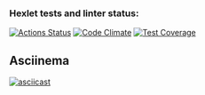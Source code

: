### Hexlet tests and linter status:
[![Actions Status](https://github.com/rimaris/frontend-project-46/workflows/hexlet-check/badge.svg)](https://github.com/rimaris/frontend-project-46/actions)
[![Code Climate](https://codeclimate.com/github/rimaris/frontend-project-46.png)](https://codeclimate.com/github/rimaris/frontend-project-46)
[![Test Coverage](https://api.codeclimate.com/v1/badges/28a5dc34089c418994c1/test_coverage)](https://codeclimate.com/github/rimaris/frontend-project-46/test_coverage)
## Asciinema
[![asciicast](https://asciinema.org/a/PbccFJ1Tl4UOrOwtLf0JuOU1B.svg)](https://asciinema.org/a/PbccFJ1Tl4UOrOwtLf0JuOU1B)